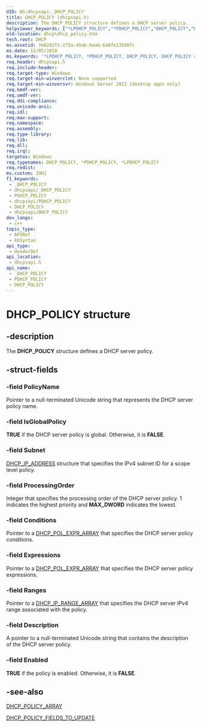 ```yaml
---
UID: NS:dhcpsapi._DHCP_POLICY
title: DHCP_POLICY (dhcpsapi.h)
description: The DHCP_POLICY structure defines a DHCP server policy.
helpviewer_keywords: ["*LPDHCP_POLICY","*PDHCP_POLICY","DHCP_POLICY","DHCP_POLICY structure [DHCP]","LPDHCP_POLICY","LPDHCP_POLICY structure pointer [DHCP]","PDHCP_POLICY","PDHCP_POLICY structure pointer [DHCP]","dhcp.dhcp_policy","dhcpsapi/DHCP_POLICY","dhcpsapi/LPDHCP_POLICY","dhcpsapi/PDHCP_POLICY"]
old-location: dhcp\dhcp_policy.htm
tech.root: DHCP
ms.assetid: 7e62d2f3-275a-45ab-baab-648fe135d0fc
ms.date: 12/05/2018
ms.keywords: '*LPDHCP_POLICY, *PDHCP_POLICY, DHCP_POLICY, DHCP_POLICY structure [DHCP], LPDHCP_POLICY, LPDHCP_POLICY structure pointer [DHCP], PDHCP_POLICY, PDHCP_POLICY structure pointer [DHCP], dhcp.dhcp_policy, dhcpsapi/DHCP_POLICY, dhcpsapi/LPDHCP_POLICY, dhcpsapi/PDHCP_POLICY'
req.header: dhcpsapi.h
req.include-header: 
req.target-type: Windows
req.target-min-winverclnt: None supported
req.target-min-winversvr: Windows Server 2012 [desktop apps only]
req.kmdf-ver: 
req.umdf-ver: 
req.ddi-compliance: 
req.unicode-ansi: 
req.idl: 
req.max-support: 
req.namespace: 
req.assembly: 
req.type-library: 
req.lib: 
req.dll: 
req.irql: 
targetos: Windows
req.typenames: DHCP_POLICY, *PDHCP_POLICY, *LPDHCP_POLICY
req.redist: 
ms.custom: 19H1
f1_keywords:
 - _DHCP_POLICY
 - dhcpsapi/_DHCP_POLICY
 - PDHCP_POLICY
 - dhcpsapi/PDHCP_POLICY
 - DHCP_POLICY
 - dhcpsapi/DHCP_POLICY
dev_langs:
 - c++
topic_type:
 - APIRef
 - kbSyntax
api_type:
 - HeaderDef
api_location:
 - dhcpsapi.h
api_name:
 - _DHCP_POLICY
 - PDHCP_POLICY
 - DHCP_POLICY
---
```


# DHCP_POLICY structure


## -description

The <b>DHCP_POLICY</b> structure defines a DHCP server policy.

## -struct-fields

### -field PolicyName

Pointer to a null-terminated Unicode string that represents the DHCP server policy name.

### -field IsGlobalPolicy

<b>TRUE</b> if the DHCP server policy is global. Otherwise, it is <b>FALSE</b>.

### -field Subnet

<a href="/previous-versions/windows/desktop/dhcp/dhcp-server-management-type-definitions">DHCP_IP_ADDRESS</a> structure that specifies the IPv4 subnet ID for a scope level policy.

### -field ProcessingOrder

Integer that specifies the processing order of the DHCP server policy. 1 indicates the highest priority and <b>MAX_DWORD</b> indicates the lowest.

### -field Conditions

Pointer to a <a href="/windows/desktop/api/dhcpsapi/ns-dhcpsapi-dhcp_pol_expr_array">DHCP_POL_EXPR_ARRAY</a> that specifies the DHCP server policy conditions.

### -field Expressions

Pointer to a <a href="/windows/desktop/api/dhcpsapi/ns-dhcpsapi-dhcp_pol_expr_array">DHCP_POL_EXPR_ARRAY</a> that specifies the DHCP server policy expressions.

### -field Ranges

Pointer to a <a href="/windows/desktop/api/dhcpsapi/ns-dhcpsapi-dhcp_ip_range_array">DHCP_IP_RANGE_ARRAY</a> that specifies the DHCP server IPv4 range associated with the policy.

### -field Description

A pointer to a null-terminated Unicode string that contains the description of the DHCP server policy.

### -field Enabled

<b>TRUE</b> if the policy is enabled. Otherwise, it is <b>FALSE</b>.

## -see-also

<a href="/windows/desktop/api/dhcpsapi/ns-dhcpsapi-dhcp_policy_array">DHCP_POLICY_ARRAY</a>



<a href="/previous-versions/windows/desktop/api/dhcpsapi/ne-dhcpsapi-dhcp_policy_fields_to_update">DHCP_POLICY_FIELDS_TO_UPDATE</a>


